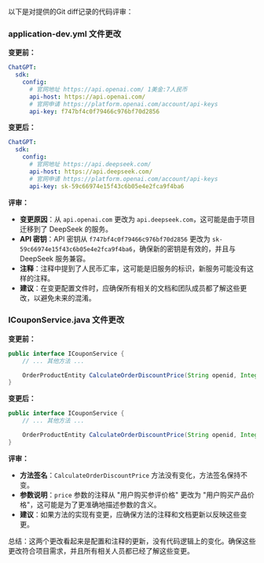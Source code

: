 以下是对提供的Git diff记录的代码评审：

### application-dev.yml 文件更改

**变更前：**
```yaml
ChatGPT:
  sdk:
    config:
      # 官网地址 https://api.openai.com/ 1美金:7人民币
      api-host: https://api.openai.com/
      # 官网申请 https://platform.openai.com/account/api-keys
      api-key: f747bf4c0f79466c976bf70d2856
```

**变更后：**
```yaml
ChatGPT:
  sdk:
    config:
      # 官网地址 https://api.deepseek.com/
      api-host: https://api.deepseek.com/
      # 官网申请 https://platform.openai.com/account/api-keys
      api-key: sk-59c66974e15f43c6b05e4e2fca9f4ba6
```

**评审：**
- **变更原因**：从 `api.openai.com` 更改为 `api.deepseek.com`，这可能是由于项目迁移到了 DeepSeek 的服务。
- **API 密钥**：API 密钥从 `f747bf4c0f79466c976bf70d2856` 更改为 `sk-59c66974e15f43c6b05e4e2fca9f4ba6`，确保新的密钥是有效的，并且与 DeepSeek 服务兼容。
- **注释**：注释中提到了人民币汇率，这可能是旧服务的标识，新服务可能没有这样的注释。
- **建议**：在变更配置文件时，应确保所有相关的文档和团队成员都了解这些更改，以避免未来的混淆。

### ICouponService.java 文件更改

**变更前：**
```java
public interface ICouponService {
    // ... 其他方法 ...

    OrderProductEntity CalculateOrderDiscountPrice(String openid, Integer productId, Short scopeType, BigDecimal price);
}
```

**变更后：**
```java
public interface ICouponService {
    // ... 其他方法 ...

    OrderProductEntity CalculateOrderDiscountPrice(String openid, Integer productId, Short scopeType, BigDecimal price);
}
```

**评审：**
- **方法签名**：`CalculateOrderDiscountPrice` 方法没有变化，方法签名保持不变。
- **参数说明**：`price` 参数的注释从 "用户购买参评价格" 更改为 "用户购买产品价格"，这可能是为了更准确地描述参数的含义。
- **建议**：如果方法的实现有变更，应确保方法的注释和文档更新以反映这些变更。

总结：这两个更改看起来是配置和注释的更新，没有代码逻辑上的变化。确保这些更改符合项目需求，并且所有相关人员都已经了解这些变更。